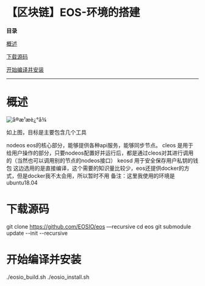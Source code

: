 # 【区块链】EOS-环境的搭建


**目录**

[概述](#%E6%A6%82%E8%BF%B0)

[下载源码](#%E4%B8%8B%E8%BD%BD%E6%BA%90%E7%A0%81)

[开始编译并安装](#%E5%BC%80%E5%A7%8B%E7%BC%96%E8%AF%91%E5%B9%B6%E5%AE%89%E8%A3%85)

----

# 概述

![å®æ¹æè¿°å¾](https://img-blog.csdnimg.cn/20181111132844606.png?x-oss-process=image/watermark,type_ZmFuZ3poZW5naGVpdGk,shadow_10,text_aHR0cHM6Ly9ibG9nLmNzZG4ubmV0L2xpaG4xOTg3,size_16,color_FFFFFF,t_70)

如上图，目标是主要包含几个工具

nodeos eos的核心部分，能够提供各种api服务，能够同步节点。
cleos 是用于给用户操作的部分，只要nodeos配置好并运行后，都是通过cleos对其进行调用的（当然也可以调用别的节点的nodeos接口）
keosd 用于安全保存用户私钥的钱包
这边选用的是直接编译，这个需要的知识量比较少，eos还提供docker的方式，但是docker我不太会用，所以暂时不用
备注：这里我使用的环境是ubuntu18.04

# 下载源码

git clone https://github.com/EOSIO/eos —recursive cd eos git submodule update --init --recursive

# 开始编译并安装

./eosio_build.sh ./eosio_install.sh

 


